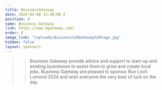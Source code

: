 ```yaml
---
title: BusinessGateway
date: 2024-03-08 13:30:00 Z
position: 0
name: Business Gateway
link: https://www.bgateway.com/
order: 4
image_link: "/uploads/Business%20Gateway%20logo.jpg"
hidden: false
layout: sponsors
---
```


> > Business Gateway provide advice and support to start-up and existing businesses to assist them to grow and create local jobs. Business Gateway are pleased to sponsor Run Loch Lomond 2024 and wish everyone the very best of luck on the day